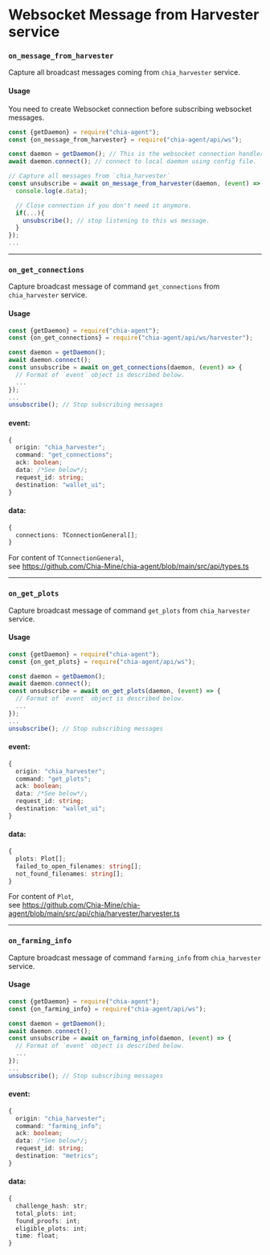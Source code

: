 # Websocket Message from Harvester service

### `on_message_from_harvester`
Capture all broadcast messages coming from `chia_harvester` service.

#### Usage
You need to create Websocket connection before subscribing websocket messages.
```js
const {getDaemon} = require("chia-agent");
const {on_message_from_harvester} = require("chia-agent/api/ws");

const daemon = getDaemon(); // This is the websocket connection handler
await daemon.connect(); // connect to local daemon using config file.

// Capture all messages from `chia_harvester`
const unsubscribe = await on_message_from_harvester(daemon, (event) => {
  console.log(e.data);

  // Close connection if you don't need it anymore.
  if(...){
    unsubscribe(); // stop listening to this ws message.
  }
});
...
```

---

### `on_get_connections`
Capture broadcast message of command `get_connections` from `chia_harvester` service.

#### Usage
```typescript
const {getDaemon} = require("chia-agent");
const {on_get_connections} = require("chia-agent/api/ws/harvester");

const daemon = getDaemon();
await daemon.connect();
const unsubscribe = await on_get_connections(daemon, (event) => {
  // Format of `event` object is described below.
  ...
});
...
unsubscribe(); // Stop subscribing messages
```

#### event:
```typescript
{
  origin: "chia_harvester";
  command: "get_connections";
  ack: boolean;
  data: /*See below*/;
  request_id: string;
  destination: "wallet_ui";
}
```
#### data:
```typescript
{
  connections: TConnectionGeneral[];
}
```
For content of `TConnectionGeneral`,  
see https://github.com/Chia-Mine/chia-agent/blob/main/src/api/types.ts

---

### `on_get_plots`
Capture broadcast message of command `get_plots` from `chia_harvester` service.

#### Usage
```typescript
const {getDaemon} = require("chia-agent");
const {on_get_plots} = require("chia-agent/api/ws");

const daemon = getDaemon();
await daemon.connect();
const unsubscribe = await on_get_plots(daemon, (event) => {
  // Format of `event` object is described below.
  ...
});
...
unsubscribe(); // Stop subscribing messages
```

#### event:
```typescript
{
  origin: "chia_harvester";
  command: "get_plots";
  ack: boolean;
  data: /*See below*/;
  request_id: string;
  destination: "wallet_ui";
}
```
#### data:
```typescript
{
  plots: Plot[];
  failed_to_open_filenames: string[];
  not_found_filenames: string[];
}
```
For content of `Plot`,  
see https://github.com/Chia-Mine/chia-agent/blob/main/src/api/chia/harvester/harvester.ts

---

### `on_farming_info`
Capture broadcast message of command `farming_info` from `chia_harvester` service.

#### Usage
```typescript
const {getDaemon} = require("chia-agent");
const {on_farming_info} = require("chia-agent/api/ws");

const daemon = getDaemon();
await daemon.connect();
const unsubscribe = await on_farming_info(daemon, (event) => {
  // Format of `event` object is described below.
  ...
});
...
unsubscribe(); // Stop subscribing messages
```

#### event:
```typescript
{
  origin: "chia_harvester";
  command: "farming_info";
  ack: boolean;
  data: /*See below*/;
  request_id: string;
  destination: "metrics";
}
```
#### data:
```typescript
{
  challenge_hash: str;
  total_plots: int;
  found_proofs: int;
  eligible_plots: int;
  time: float;
}
```
